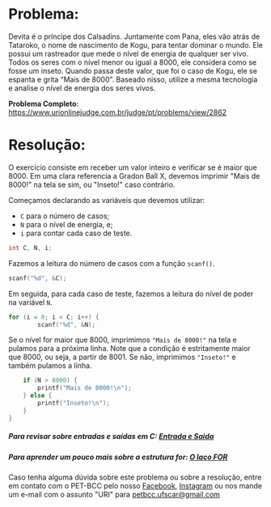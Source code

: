 # Problema:   

Devita é o príncipe dos Calsadins. Juntamente com Pana, eles vão atrás de Tataroko, o nome de nascimento de Kogu, para tentar dominar o mundo. Ele possui um rastreador que mede o nível de energia de qualquer ser vivo. Todos os seres com o nível menor ou igual a 8000, ele considera como se fosse um inseto. Quando passa deste valor, que foi o caso de Kogu, ele se espanta e grita “Mais de 8000”. Baseado nisso, utilize a mesma tecnologia e analise o nível de energia dos seres vivos.

**Problema Completo**: https://www.urionlinejudge.com.br/judge/pt/problems/view/2862

# Resolução:

O exercício consiste em receber um valor inteiro e verificar se é maior que 8000. Em uma clara referencia a Gradon Ball X, devemos imprimir "Mais de 8000!" na tela se sim, ou "Inseto!" caso contrário.

Começamos declarando as variáveis que devemos utilizar:
- `C` para o número de casos;
- `N` para o nível de energia, e;
- `i` para contar cada caso de teste.

```c
int C, N, i;
```

Fazemos a leitura do número de casos com a função `scanf()`.

```c
scanf("%d", &C);
```

Em seguida, para cada caso de teste, fazemos a leitura do nível de poder na variável `N`.

```c
for (i = 0; i < C; i++) {
        scanf("%d", &N);
```

Se o nível for maior que 8000, imprimimos `"Mais de 8000!"` na tela e pulamos para a próxima linha. Note que a condição é estritamente maior que 8000, ou seja, a partir de 8001. Se não, imprimimos `"Inseto!"` e também pulamos a linha.

```c
    if (N > 8000) {
        printf("Mais de 8000!\n");
    } else {
        printf("Inseto!\n");
    }
}
```

##### Para revisar sobre entradas e saídas em C: [Entrada e Saida](http://linguagemc.com.br/operacoes-de-entrada-e-saida-de-dados-em-linguagem-c/)
##### Para aprender um pouco mais sobre a estrutura for: [O laço FOR](https://www.cprogressivo.net/2013/02/O-que-e-para-que-serve-e-como-usar-o-laco-FOR-em-C.html) 


Caso tenha alguma dúvida sobre este problema ou sobre a resolução, entre em contato com o PET-BCC pelo nosso
[Facebook](https://www.facebook.com/petbcc/),
[Instagram](https://www.instagram.com/petbcc.ufscar/)
ou nos mande um e-mail com o assunto "URI" para  petbcc.ufscar@gmail.com
